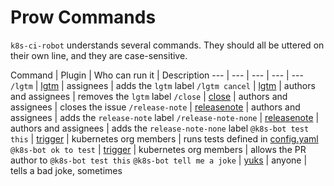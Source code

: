 # Prow Commands

`k8s-ci-robot` understands several commands. They should all be uttered on their own line, and they are case-sensitive.

Command | Plugin | Who can run it | Description
--- | --- | --- | --- | ---
`/lgtm` | [lgtm](./plugins/lgtm) | assignees | adds the `lgtm` label
`/lgtm cancel` | [lgtm](./plugins/lgtm) | authors and assignees | removes the `lgtm` label
`/close` | [close](./plugins/close) | authors and assignees | closes the issue
`/release-note` | [releasenote](./plugins/releasenote) | authors and assignees | adds the `release-note` label
`/release-note-none` | [releasenote](./plugins/releasenote) | authors and assignees | adds the `release-note-none` label
`@k8s-bot test this` | [trigger](./plugins/trigger) | kubernetes org members | runs tests defined in [config.yaml](./config.yaml)
`@k8s-bot ok to test` | [trigger](./plugins/trigger) | kubernetes org members | allows the PR author to `@k8s-bot test this`
`@k8s-bot tell me a joke` | [yuks](./plugins/yuks) | anyone | tells a bad joke, sometimes
